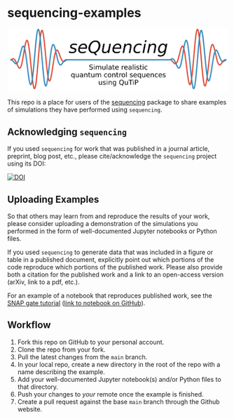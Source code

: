 # sequencing-examples

![seQuencing logo](SequencingLogo/sequencing-logo.svg)

This repo is a place for users of the [sequencing](https://github.com/sequencing-dev/sequencing)
package to share examples of simulations they have performed using `sequencing`.

## Acknowledging `sequencing`

If you used `sequencing` for work that was published in a journal article, preprint, blog post, etc., please cite/acknowledge the `sequencing` project using its DOI:

[![DOI](https://zenodo.org/badge/334427937.svg)](https://zenodo.org/badge/latestdoi/334427937)

## Uploading Examples

So that others may learn from and reproduce the results of your work, please consider uploading a demonstration of the simulations you performed in the form of well-documented Jupyter notebooks or Python files.

If you used `sequencing` to generate data that was included in a figure or table in a published document, explicitly point out which portions of the code reproduce which portions of the published work. Please also provide both a citation for the published work and a link to an open-access version (arXiv, link to a pdf, etc.).

For an example of a notebook that reproduces published work, see the [SNAP gate tutorial](https://sequencing.readthedocs.io/en/latest/notebooks/07-snap-gate.html) ([link to notebook on GitHub](https://github.com/sequencing-dev/sequencing/blob/main/docs/source/notebooks/07-snap-gate.ipynb)).

## Workflow

1. Fork this repo on GitHub to your personal account.
2. Clone the repo from your fork.
3. Pull the latest changes from the `main` branch.
4. In your local repo, create a new directory in the root of the repo with a name describing the example.
5. Add your well-documented Jupyter notebook(s) and/or Python files to that directory.
6. Push your changes to *your* remote once the example is finished.
7. Create a pull request against the base ``main`` branch through the Github website.